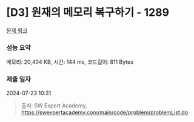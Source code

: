 # [D3] 원재의 메모리 복구하기 - 1289 

[문제 링크](https://swexpertacademy.com/main/code/problem/problemDetail.do?contestProbId=AV19AcoKI9sCFAZN) 

### 성능 요약

메모리: 20,404 KB, 시간: 144 ms, 코드길이: 811 Bytes

### 제출 일자

2024-07-23 10:31



> 출처: SW Expert Academy, https://swexpertacademy.com/main/code/problem/problemList.do